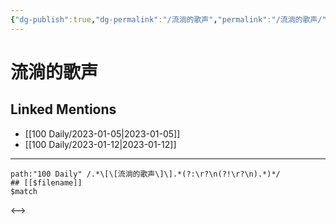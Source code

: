 ```yaml
---
{"dg-publish":true,"dg-permalink":"/流淌的歌声","permalink":"/流淌的歌声/","created":"2023-01-06T10:09:12.000+08:00","updated":"2023-02-26T00:50:20.000+08:00"}
---
```


# 流淌的歌声

## Linked Mentions
- [[100 Daily/2023-01-05\|2023-01-05]]
- [[100 Daily/2023-01-12\|2023-01-12]]


---

```expander
path:"100 Daily" /.*\[\[流淌的歌声\]\].*(?:\r?\n(?!\r?\n).*)*/
## [[$filename]]
$match
```

<-->